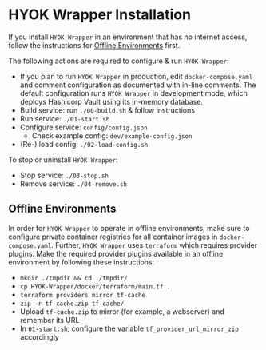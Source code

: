 # HYOK Wrapper Installation

If you install `HYOK Wrapper` in an environment that has no internet access, follow the instructions for [Offline Environments](#offline-environment) first.

The following actions are required to configure & run `HYOK-Wrapper`:
-  If you plan to run `HYOK Wrapper` in production, edit `docker-compose.yaml` and comment configuration as documented with in-line comments. The default configuration runs `HYOK Wrapper` in development mode, which deploys Hashicorp Vault using its in-memory database.
- Build service: run `./00-build.sh` & follow instructions
- Run service: `./01-start.sh`
- Configure service: `config/config.json`
   - Check example config: `dev/example-config.json`
- (Re-) load config: `./02-load-config.sh`

To stop or uninstall `HYOK Wrapper`:
- Stop service: `./03-stop.sh`
- Remove service: `./04-remove.sh`

## Offline Environments

In order for `HYOK Wrapper` to operate in offline environments, make sure to configure private container registries for all container images in `docker-compose.yaml`. Further, `HYOK Wrapper` uses `terraform` which requires provider plugins. Make the required provider plugins available in an offline environment by following these instructions:

- `mkdir ./tmpdir && cd ./tmpdir/`
- `cp HYOK-Wrapper/docker/terraform/main.tf .`
- `terraform providers mirror tf-cache`
- `zip -r tf-cache.zip tf-cache/`
- Upload `tf-cache.zip` to mirror (for example, a webserver) and remember its URL
- In `01-start.sh`, configure the variable `tf_provider_url_mirror_zip` accordingly

